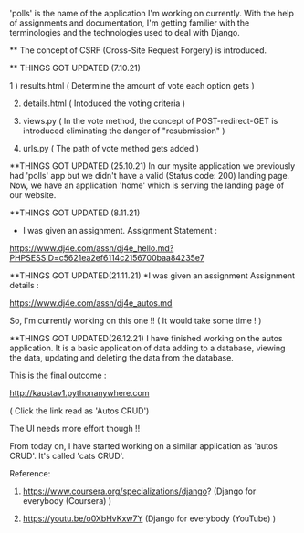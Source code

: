 'polls' is the name of the application I'm working on currently. 
With the help of assignments and documentation, I'm getting familier with the terminologies and the technologies used to deal with Django.


** The concept of CSRF (Cross-Site Request Forgery) is introduced. 

** THINGS GOT UPDATED (7.10.21)

1 ) results.html ( Determine the amount of vote each option gets )

2) details.html ( Intoduced the voting criteria )

3) views.py ( In the vote method, the concept of POST-redirect-GET is introduced eliminating the danger of "resubmission" )

4) urls.py ( The path of vote method gets added )


**THINGS GOT UPDATED (25.10.21)
In our mysite application we previously had 'polls' app but we didn't have a valid (Status code: 200) landing page. 
Now, we have an application 'home' which is serving the landing page of our website. 



**THINGS GOT UPDATED (8.11.21)
* I was given an assignment.
Assignment Statement : 

https://www.dj4e.com/assn/dj4e_hello.md?PHPSESSID=c5621ea2ef6114c2156700baa84235e7 



**THINGS GOT UPDATED(21.11.21)
*I was given an assignment
Assignment details : 

https://www.dj4e.com/assn/dj4e_autos.md

So, I'm currently working on this one !! ( It would take some time ! )

**THINGS GOT UPDATED(26.12.21)
I have finished working on the autos application.
It is a basic application of data adding to a database, viewing the data, updating and deleting the data from the database. 

This is the final outcome : 

http://kaustav1.pythonanywhere.com  

( Click the link read as 'Autos CRUD')

The UI needs more effort though !! 

From today on, I have started working on a similar application as 'autos CRUD'. It's called 'cats CRUD'. 

Reference: 

1) https://www.coursera.org/specializations/django? (Django for everybody (Coursera) )

2) https://youtu.be/o0XbHvKxw7Y (Django for everybody (YouTube) )
           
 
